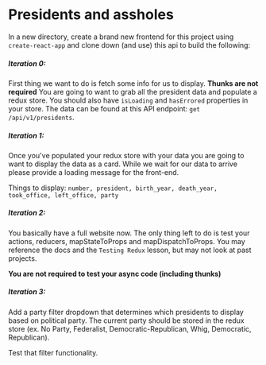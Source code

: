 # Presidents and assholes

In a new directory, create a brand new frontend for this project using `create-react-app` and clone down (and use) this api to build the following:

##### Iteration 0:  

First thing we want to do is fetch some info for us to display. **Thunks are not required**
You are going to want to grab all the president data and populate a redux store. You should also have `isLoading` and `hasErrored` properties in your store. The data can be found at this API endpoint: `get /api/v1/presidents`.

##### Iteration 1:

Once you've populated your redux store with your data you are going to want to display the data as a card. While we wait for our data to arrive please provide a loading message for the front-end.

Things to display:
`number, president, birth_year, death_year, took_office, left_office, party`

##### Iteration 2: 

You basically have a full website now. The only thing left to do is test your actions, reducers, mapStateToProps and mapDispatchToProps. You may reference the docs and the `Testing Redux` lesson, but may not look at past projects. 

**You are not required to test your async code (including thunks)**

##### Iteration 3:

Add a party filter dropdown that determines which presidents to display based on political party. The current party should be stored in the redux store (ex. No Party, Federalist, Democratic-Republican, Whig, Democratic, Republican).

Test that filter functionality.
